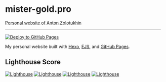 # mister-gold.pro

[Personal website of Anton Zolotukhin](https://mister-gold.pro)

----

[![Deploy to GitHub Pages](https://github.com/bandantonio/bandantonio.github.io/actions/workflows/deploy.yml/badge.svg)](https://github.com/bandantonio/bandantonio.github.io/actions/workflows/deploy.yml)

My personal website built with [Hexo](https://hexo.io), [EJS](https://ejs.co), and [GitHub Pages](https://pages.github.com).

## Lighthouse Score

[![Lighthouse](https://img.shields.io/badge/-Performance:88-white?style=flat&logo=Lighthouse&logoColor=red)](https://mister-gold.pro)
[![Lighthouse](https://img.shields.io/badge/-Accessibility:100-white?style=flat&logo=Lighthouse&logoColor=red)](https://mister-gold.pro)
[![Lighthouse](https://img.shields.io/badge/-Best%20Practices:100-white?style=flat&logo=Lighthouse&logoColor=red)](https://mister-gold.pro)
[![Lighthouse](https://img.shields.io/badge/-SEO:100-white?style=flat&logo=Lighthouse&logoColor=red)](https://mister-gold.pro)
